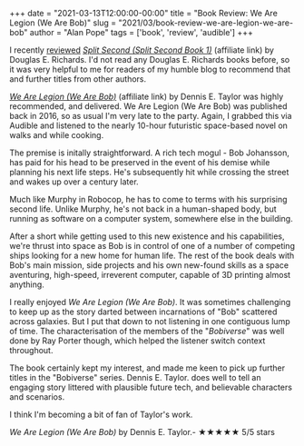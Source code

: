 +++
date = "2021-03-13T12:00:00-00:00"
title = "Book Review: We Are Legion (We Are Bob)"
slug = "2021/03/book-review-we-are-legion-we-are-bob"
author = "Alan Pope"
tags = ['book', 'review', 'audible']
+++

I recently [reviewed](/blog/2021/02/book-review-split-second/) *[Split Second (Split Second Book 1)](https://geni.us/XvJZ1)* (affiliate link) by Douglas E. Richards. I'd not read any Douglas E. Richards books before, so it was very helpful to me for readers of my humble blog to recommend that and further titles from other authors.

*[We Are Legion (We Are Bob)](https://geni.us/DdFsBc)* (affiliate link) by Dennis E. Taylor was highly recommended, and delivered. We Are Legion (We Are Bob) was published back in 2016, so as usual I'm very late to the party. Again, I grabbed this via Audible and listened to the nearly 10-hour futuristic space-based novel on walks and while cooking.

The premise is initally straightforward. A rich tech mogul - Bob Johansson, has paid for his head to be preserved in the event of his demise while planning his next life steps. He's subsequently hit while crossing the street and wakes up over a century later. 

Much like Murphy in Robocop, he has to come to terms with his surprising second life. Unlike Murphy, he's not back in a human-shaped body, but running as software on a computer system, somewhere else in the building.

After a short while getting used to this new existence and his capabilities, we're thrust into space as Bob is in control of one of a number of competing ships looking for a new home for human life. The rest of the book deals with Bob's main mission, side projects and his own new-found skills as a space aventuring, high-speed, irreverent computer, capable of 3D printing almost anything.

I really enjoyed *We Are Legion (We Are Bob)*. It was sometimes challenging to keep up as the story darted between incarnations of "Bob" scattered across galaxies. But I put that down to not listening in one contiguous lump of time. The characterisation of the members of the "*Bobiverse*" was well done by Ray Porter though, which helped the listener switch context throughout.

The book certainly kept my interest, and made me keen to pick up further titles in the "Bobiverse" series. Dennis E. Taylor. does well to tell an engaging story littered with plausible future tech, and believable characters and scenarios.

I think I'm becoming a bit of fan of Taylor's work. 

*We Are Legion (We Are Bob)*  by Dennis E. Taylor.- ★★★★★ 5/5 stars